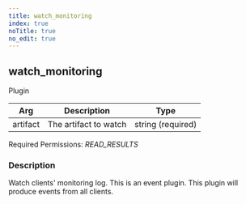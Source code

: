 ```yaml
---
title: watch_monitoring
index: true
noTitle: true
no_edit: true
---
```




<div class="vql_item"></div>


## watch_monitoring
<span class='vql_type pull-right page-header'>Plugin</span>



<div class="vqlargs"></div>

Arg | Description | Type
----|-------------|-----
artifact|The artifact to watch|string (required)

Required Permissions: 
<i class="linkcolour label pull-right label-success">READ_RESULTS</i>

### Description

Watch clients' monitoring log. This is an event plugin. This
plugin will produce events from all clients.


